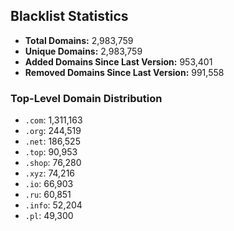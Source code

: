 ## Blacklist Statistics

- **Total Domains:** 2,983,759
- **Unique Domains:** 2,983,759
- **Added Domains Since Last Version:** 953,401
- **Removed Domains Since Last Version:** 991,558

### Top-Level Domain Distribution

-  `.com`: 1,311,163
-  `.org`: 244,519
-  `.net`: 186,525
-  `.top`: 90,953
-  `.shop`: 76,280
-  `.xyz`: 74,216
-  `.io`: 66,903
-  `.ru`: 60,851
-  `.info`: 52,204
-  `.pl`: 49,300
